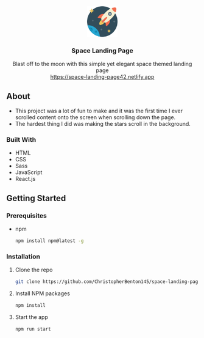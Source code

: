 <!-- PROJECT LOGO -->
<div align="center">
  <img src="/public/favicon.ico" alt="Logo" width="80" height="80">
  <h3 align="center">Space Landing Page</h3>
  <p align="center">
    Blast off to the moon with this simple yet elegant space themed landing page
    <br />
    <a href="https://space-landing-page42.netlify.app">https://space-landing-page42.netlify.app</a>
  </p>
</div>

<!-- ABOUT -->
## About
* This project was a lot of fun to make and it was the first time I ever scrolled content onto the screen when scrolling down the page.
* The hardest thing I did was making the stars scroll in the background.

### Built With
* HTML
* CSS
* Sass
* JavaScript
* React.js

<!-- GETTING STARTED -->
## Getting Started

### Prerequisites
* npm
  ```sh
  npm install npm@latest -g
  ```

### Installation
1. Clone the repo
   ```sh
   git clone https://github.com/ChristopherBenton145/space-landing-page
   ```
2. Install NPM packages
   ```sh
   npm install
   ```
3. Start the app
   ```js
   npm run start
   ```
